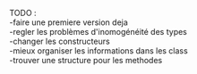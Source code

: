 TODO : \
-faire une premiere version deja \
-regler les problèmes d'inomogénéité des types \
-changer les constructeurs \
-mieux organiser les informations dans les class \
-trouver une structure pour les methodes
